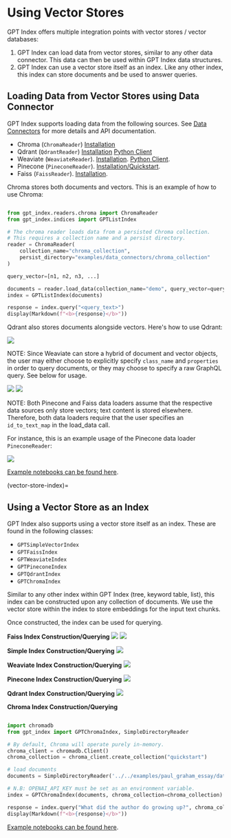 # Using Vector Stores

GPT Index offers multiple integration points with vector stores / vector databases:

1. GPT Index can load data from vector stores, similar to any other data connector. This data can then be used within GPT Index data structures.
2. GPT Index can use a vector store itself as an index. Like any other index, this index can store documents and be used to answer queries.

## Loading Data from Vector Stores using Data Connector

GPT Index supports loading data from the following sources. See [Data Connectors](data_connectors.md) for more details and API documentation.

- Chroma (`ChromaReader`) [Installation](https://docs.trychroma.com/getting-started)
- Qdrant (`QdrantReader`) [Installation](https://qdrant.tech/documentation/install/) [Python Client](https://qdrant.tech/documentation/install/#python-client)
- Weaviate (`WeaviateReader`). [Installation](https://weaviate.io/developers/weaviate/current/getting-started/installation.html). [Python Client](https://weaviate.io/developers/weaviate/current/client-libraries/python.html).
- Pinecone (`PineconeReader`). [Installation/Quickstart](https://docs.pinecone.io/docs/quickstart).
- Faiss (`FaissReader`). [Installation](https://github.com/facebookresearch/faiss/blob/main/INSTALL.md).

Chroma stores both documents and vectors. This is an example of how to use Chroma:

```python

from gpt_index.readers.chroma import ChromaReader
from gpt_index.indices import GPTListIndex

# The chroma reader loads data from a persisted Chroma collection.
# This requires a collection name and a persist directory.
reader = ChromaReader(
    collection_name="chroma_collection",
    persist_directory="examples/data_connectors/chroma_collection"
)

query_vector=[n1, n2, n3, ...]

documents = reader.load_data(collection_name="demo", query_vector=query_vector, limit=5)
index = GPTListIndex(documents)

response = index.query("<query_text>")
display(Markdown(f"<b>{response}</b>"))
```

Qdrant also stores documents alongside vectors. Here's how to use Qdrant:

![](/_static/vector_stores/qdrant_reader.png)

NOTE: Since Weaviate can store a hybrid of document and vector objects, the user may either choose to explicitly specify `class_name` and `properties` in order to query documents, or they may choose to specify a raw GraphQL query. See below for usage.

![](/_static/vector_stores/weaviate_reader_0.png)
![](/_static/vector_stores/weaviate_reader_1.png)

NOTE: Both Pinecone and Faiss data loaders assume that the respective data sources only store vectors; text content is stored elsewhere. Therefore, both data loaders require that the user specifies an `id_to_text_map` in the load_data call.

For instance, this is an example usage of the Pinecone data loader `PineconeReader`:

![](/_static/vector_stores/pinecone_reader.png)

[Example notebooks can be found here](https://github.com/jerryjliu/gpt_index/tree/main/examples/data_connectors).

(vector-store-index)=

## Using a Vector Store as an Index

GPT Index also supports using a vector store itself as an index.
These are found in the following classes:

- `GPTSimpleVectorIndex`
- `GPTFaissIndex`
- `GPTWeaviateIndex`
- `GPTPineconeIndex`
- `GPTQdrantIndex`
- `GPTChromaIndex`

Similar to any other index within GPT Index (tree, keyword table, list), this index can be constructed upon any collection
of documents. We use the vector store within the index to store embeddings for the input text chunks.

Once constructed, the index can be used for querying.

**Faiss Index Construction/Querying**
![](/_static/vector_stores/faiss_index_0.png)
![](/_static/vector_stores/faiss_index_1.png)

**Simple Index Construction/Querying**
![](/_static/vector_stores/simple_index_0.png)

**Weaviate Index Construction/Querying**
![](/_static/vector_stores/weaviate_index_0.png)

**Pinecone Index Construction/Querying**
![](/_static/vector_stores/pinecone_index_0.png)

**Qdrant Index Construction/Querying**
![](/_static/vector_stores/qdrant_index_0.png)

**Chroma Index Construction/Querying**

```python

import chromadb
from gpt_index import GPTChromaIndex, SimpleDirectoryReader

# By default, Chroma will operate purely in-memory.
chroma_client = chromadb.Client()
chroma_collection = chroma_client.create_collection("quickstart")

# load documents
documents = SimpleDirectoryReader('../../examples/paul_graham_essay/data').load_data()

# N.B: OPENAI_API_KEY must be set as an environment variable.
index = GPTChromaIndex(documents, chroma_collection=chroma_collection)

response = index.query("What did the author do growing up?", chroma_collection=chroma_collection)
display(Markdown(f"<b>{response}</b>"))

```

[Example notebooks can be found here](https://github.com/jerryjliu/gpt_index/tree/main/examples/vector_indices).
